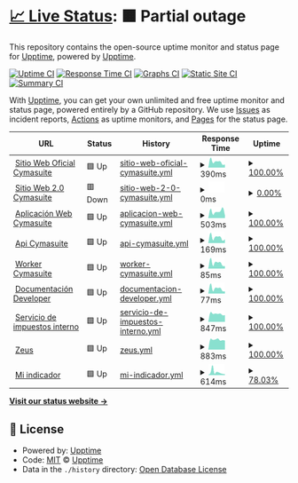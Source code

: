 # [📈 Live Status](https://cymasuite.github.io): <!--live status--> **🟧 Partial outage**

This repository contains the open-source uptime monitor and status page for [Upptime](https://upptime.js.org), powered by [Upptime](https://github.com/upptime/upptime).

[![Uptime CI](https://github.com/CymaSuite/upptime/workflows/Uptime%20CI/badge.svg)](https://github.com/CymaSuite/upptime/actions?query=workflow%3A%22Uptime+CI%22)
[![Response Time CI](https://github.com/CymaSuite/upptime/workflows/Response%20Time%20CI/badge.svg)](https://github.com/CymaSuite/upptime/actions?query=workflow%3A%22Response+Time+CI%22)
[![Graphs CI](https://github.com/CymaSuite/upptime/workflows/Graphs%20CI/badge.svg)](https://github.com/CymaSuite/upptime/actions?query=workflow%3A%22Graphs+CI%22)
[![Static Site CI](https://github.com/CymaSuite/upptime/workflows/Static%20Site%20CI/badge.svg)](https://github.com/CymaSuite/upptime/actions?query=workflow%3A%22Static+Site+CI%22)
[![Summary CI](https://github.com/CymaSuite/upptime/workflows/Summary%20CI/badge.svg)](https://github.com/CymaSuite/upptime/actions?query=workflow%3A%22Summary+CI%22)

With [Upptime](https://upptime.js.org), you can get your own unlimited and free uptime monitor and status page, powered entirely by a GitHub repository. We use [Issues](https://github.com/upptime/upptime/issues) as incident reports, [Actions](https://github.com/CymaSuite/upptime/actions) as uptime monitors, and [Pages](https://cymasuite.github.io) for the status page.

<!--start: status pages-->
<!-- This summary is generated by Upptime (https://github.com/upptime/upptime) -->
<!-- Do not edit this manually, your changes will be overwritten -->
<!-- prettier-ignore -->
| URL | Status | History | Response Time | Uptime |
| --- | ------ | ------- | ------------- | ------ |
| <img alt="" src="https://favicons.githubusercontent.com/www.cymasuite.com" height="13"> [Sitio Web Oficial Cymasuite](https://www.cymasuite.com) | 🟩 Up | [sitio-web-oficial-cymasuite.yml](https://github.com/CymaSuite/upptime/commits/HEAD/history/sitio-web-oficial-cymasuite.yml) | <details><summary><img alt="Response time graph" src="./graphs/sitio-web-oficial-cymasuite/response-time-week.png" height="20"> 390ms</summary><br><a href="https://CymaSuite.github.io/upptime/history/sitio-web-oficial-cymasuite"><img alt="Response time 589" src="https://img.shields.io/endpoint?url=https%3A%2F%2Fraw.githubusercontent.com%2FCymaSuite%2Fupptime%2FHEAD%2Fapi%2Fsitio-web-oficial-cymasuite%2Fresponse-time.json"></a><br><a href="https://CymaSuite.github.io/upptime/history/sitio-web-oficial-cymasuite"><img alt="24-hour response time 210" src="https://img.shields.io/endpoint?url=https%3A%2F%2Fraw.githubusercontent.com%2FCymaSuite%2Fupptime%2FHEAD%2Fapi%2Fsitio-web-oficial-cymasuite%2Fresponse-time-day.json"></a><br><a href="https://CymaSuite.github.io/upptime/history/sitio-web-oficial-cymasuite"><img alt="7-day response time 390" src="https://img.shields.io/endpoint?url=https%3A%2F%2Fraw.githubusercontent.com%2FCymaSuite%2Fupptime%2FHEAD%2Fapi%2Fsitio-web-oficial-cymasuite%2Fresponse-time-week.json"></a><br><a href="https://CymaSuite.github.io/upptime/history/sitio-web-oficial-cymasuite"><img alt="30-day response time 401" src="https://img.shields.io/endpoint?url=https%3A%2F%2Fraw.githubusercontent.com%2FCymaSuite%2Fupptime%2FHEAD%2Fapi%2Fsitio-web-oficial-cymasuite%2Fresponse-time-month.json"></a><br><a href="https://CymaSuite.github.io/upptime/history/sitio-web-oficial-cymasuite"><img alt="1-year response time 589" src="https://img.shields.io/endpoint?url=https%3A%2F%2Fraw.githubusercontent.com%2FCymaSuite%2Fupptime%2FHEAD%2Fapi%2Fsitio-web-oficial-cymasuite%2Fresponse-time-year.json"></a></details> | <details><summary><a href="https://CymaSuite.github.io/upptime/history/sitio-web-oficial-cymasuite">100.00%</a></summary><a href="https://CymaSuite.github.io/upptime/history/sitio-web-oficial-cymasuite"><img alt="All-time uptime 99.90%" src="https://img.shields.io/endpoint?url=https%3A%2F%2Fraw.githubusercontent.com%2FCymaSuite%2Fupptime%2FHEAD%2Fapi%2Fsitio-web-oficial-cymasuite%2Fuptime.json"></a><br><a href="https://CymaSuite.github.io/upptime/history/sitio-web-oficial-cymasuite"><img alt="24-hour uptime 100.00%" src="https://img.shields.io/endpoint?url=https%3A%2F%2Fraw.githubusercontent.com%2FCymaSuite%2Fupptime%2FHEAD%2Fapi%2Fsitio-web-oficial-cymasuite%2Fuptime-day.json"></a><br><a href="https://CymaSuite.github.io/upptime/history/sitio-web-oficial-cymasuite"><img alt="7-day uptime 100.00%" src="https://img.shields.io/endpoint?url=https%3A%2F%2Fraw.githubusercontent.com%2FCymaSuite%2Fupptime%2FHEAD%2Fapi%2Fsitio-web-oficial-cymasuite%2Fuptime-week.json"></a><br><a href="https://CymaSuite.github.io/upptime/history/sitio-web-oficial-cymasuite"><img alt="30-day uptime 100.00%" src="https://img.shields.io/endpoint?url=https%3A%2F%2Fraw.githubusercontent.com%2FCymaSuite%2Fupptime%2FHEAD%2Fapi%2Fsitio-web-oficial-cymasuite%2Fuptime-month.json"></a><br><a href="https://CymaSuite.github.io/upptime/history/sitio-web-oficial-cymasuite"><img alt="1-year uptime 99.90%" src="https://img.shields.io/endpoint?url=https%3A%2F%2Fraw.githubusercontent.com%2FCymaSuite%2Fupptime%2FHEAD%2Fapi%2Fsitio-web-oficial-cymasuite%2Fuptime-year.json"></a></details>
| <img alt="" src="https://favicons.githubusercontent.com/web.cymasuite.com" height="13"> [Sitio Web 2.0 Cymasuite](https://web.cymasuite.com) | 🟥 Down | [sitio-web-2-0-cymasuite.yml](https://github.com/CymaSuite/upptime/commits/HEAD/history/sitio-web-2-0-cymasuite.yml) | <details><summary><img alt="Response time graph" src="./graphs/sitio-web-2-0-cymasuite/response-time-week.png" height="20"> 0ms</summary><br><a href="https://CymaSuite.github.io/upptime/history/sitio-web-2-0-cymasuite"><img alt="Response time 812" src="https://img.shields.io/endpoint?url=https%3A%2F%2Fraw.githubusercontent.com%2FCymaSuite%2Fupptime%2FHEAD%2Fapi%2Fsitio-web-2-0-cymasuite%2Fresponse-time.json"></a><br><a href="https://CymaSuite.github.io/upptime/history/sitio-web-2-0-cymasuite"><img alt="24-hour response time 0" src="https://img.shields.io/endpoint?url=https%3A%2F%2Fraw.githubusercontent.com%2FCymaSuite%2Fupptime%2FHEAD%2Fapi%2Fsitio-web-2-0-cymasuite%2Fresponse-time-day.json"></a><br><a href="https://CymaSuite.github.io/upptime/history/sitio-web-2-0-cymasuite"><img alt="7-day response time 0" src="https://img.shields.io/endpoint?url=https%3A%2F%2Fraw.githubusercontent.com%2FCymaSuite%2Fupptime%2FHEAD%2Fapi%2Fsitio-web-2-0-cymasuite%2Fresponse-time-week.json"></a><br><a href="https://CymaSuite.github.io/upptime/history/sitio-web-2-0-cymasuite"><img alt="30-day response time 0" src="https://img.shields.io/endpoint?url=https%3A%2F%2Fraw.githubusercontent.com%2FCymaSuite%2Fupptime%2FHEAD%2Fapi%2Fsitio-web-2-0-cymasuite%2Fresponse-time-month.json"></a><br><a href="https://CymaSuite.github.io/upptime/history/sitio-web-2-0-cymasuite"><img alt="1-year response time 812" src="https://img.shields.io/endpoint?url=https%3A%2F%2Fraw.githubusercontent.com%2FCymaSuite%2Fupptime%2FHEAD%2Fapi%2Fsitio-web-2-0-cymasuite%2Fresponse-time-year.json"></a></details> | <details><summary><a href="https://CymaSuite.github.io/upptime/history/sitio-web-2-0-cymasuite">0.00%</a></summary><a href="https://CymaSuite.github.io/upptime/history/sitio-web-2-0-cymasuite"><img alt="All-time uptime 4.38%" src="https://img.shields.io/endpoint?url=https%3A%2F%2Fraw.githubusercontent.com%2FCymaSuite%2Fupptime%2FHEAD%2Fapi%2Fsitio-web-2-0-cymasuite%2Fuptime.json"></a><br><a href="https://CymaSuite.github.io/upptime/history/sitio-web-2-0-cymasuite"><img alt="24-hour uptime 0.00%" src="https://img.shields.io/endpoint?url=https%3A%2F%2Fraw.githubusercontent.com%2FCymaSuite%2Fupptime%2FHEAD%2Fapi%2Fsitio-web-2-0-cymasuite%2Fuptime-day.json"></a><br><a href="https://CymaSuite.github.io/upptime/history/sitio-web-2-0-cymasuite"><img alt="7-day uptime 0.00%" src="https://img.shields.io/endpoint?url=https%3A%2F%2Fraw.githubusercontent.com%2FCymaSuite%2Fupptime%2FHEAD%2Fapi%2Fsitio-web-2-0-cymasuite%2Fuptime-week.json"></a><br><a href="https://CymaSuite.github.io/upptime/history/sitio-web-2-0-cymasuite"><img alt="30-day uptime 0.00%" src="https://img.shields.io/endpoint?url=https%3A%2F%2Fraw.githubusercontent.com%2FCymaSuite%2Fupptime%2FHEAD%2Fapi%2Fsitio-web-2-0-cymasuite%2Fuptime-month.json"></a><br><a href="https://CymaSuite.github.io/upptime/history/sitio-web-2-0-cymasuite"><img alt="1-year uptime 4.38%" src="https://img.shields.io/endpoint?url=https%3A%2F%2Fraw.githubusercontent.com%2FCymaSuite%2Fupptime%2FHEAD%2Fapi%2Fsitio-web-2-0-cymasuite%2Fuptime-year.json"></a></details>
| <img alt="" src="https://favicons.githubusercontent.com/app.cymasuite.com" height="13"> [Aplicación Web Cymasuite](https://app.cymasuite.com) | 🟩 Up | [aplicacion-web-cymasuite.yml](https://github.com/CymaSuite/upptime/commits/HEAD/history/aplicacion-web-cymasuite.yml) | <details><summary><img alt="Response time graph" src="./graphs/aplicacion-web-cymasuite/response-time-week.png" height="20"> 503ms</summary><br><a href="https://CymaSuite.github.io/upptime/history/aplicacion-web-cymasuite"><img alt="Response time 510" src="https://img.shields.io/endpoint?url=https%3A%2F%2Fraw.githubusercontent.com%2FCymaSuite%2Fupptime%2FHEAD%2Fapi%2Faplicacion-web-cymasuite%2Fresponse-time.json"></a><br><a href="https://CymaSuite.github.io/upptime/history/aplicacion-web-cymasuite"><img alt="24-hour response time 192" src="https://img.shields.io/endpoint?url=https%3A%2F%2Fraw.githubusercontent.com%2FCymaSuite%2Fupptime%2FHEAD%2Fapi%2Faplicacion-web-cymasuite%2Fresponse-time-day.json"></a><br><a href="https://CymaSuite.github.io/upptime/history/aplicacion-web-cymasuite"><img alt="7-day response time 503" src="https://img.shields.io/endpoint?url=https%3A%2F%2Fraw.githubusercontent.com%2FCymaSuite%2Fupptime%2FHEAD%2Fapi%2Faplicacion-web-cymasuite%2Fresponse-time-week.json"></a><br><a href="https://CymaSuite.github.io/upptime/history/aplicacion-web-cymasuite"><img alt="30-day response time 465" src="https://img.shields.io/endpoint?url=https%3A%2F%2Fraw.githubusercontent.com%2FCymaSuite%2Fupptime%2FHEAD%2Fapi%2Faplicacion-web-cymasuite%2Fresponse-time-month.json"></a><br><a href="https://CymaSuite.github.io/upptime/history/aplicacion-web-cymasuite"><img alt="1-year response time 510" src="https://img.shields.io/endpoint?url=https%3A%2F%2Fraw.githubusercontent.com%2FCymaSuite%2Fupptime%2FHEAD%2Fapi%2Faplicacion-web-cymasuite%2Fresponse-time-year.json"></a></details> | <details><summary><a href="https://CymaSuite.github.io/upptime/history/aplicacion-web-cymasuite">100.00%</a></summary><a href="https://CymaSuite.github.io/upptime/history/aplicacion-web-cymasuite"><img alt="All-time uptime 99.96%" src="https://img.shields.io/endpoint?url=https%3A%2F%2Fraw.githubusercontent.com%2FCymaSuite%2Fupptime%2FHEAD%2Fapi%2Faplicacion-web-cymasuite%2Fuptime.json"></a><br><a href="https://CymaSuite.github.io/upptime/history/aplicacion-web-cymasuite"><img alt="24-hour uptime 100.00%" src="https://img.shields.io/endpoint?url=https%3A%2F%2Fraw.githubusercontent.com%2FCymaSuite%2Fupptime%2FHEAD%2Fapi%2Faplicacion-web-cymasuite%2Fuptime-day.json"></a><br><a href="https://CymaSuite.github.io/upptime/history/aplicacion-web-cymasuite"><img alt="7-day uptime 100.00%" src="https://img.shields.io/endpoint?url=https%3A%2F%2Fraw.githubusercontent.com%2FCymaSuite%2Fupptime%2FHEAD%2Fapi%2Faplicacion-web-cymasuite%2Fuptime-week.json"></a><br><a href="https://CymaSuite.github.io/upptime/history/aplicacion-web-cymasuite"><img alt="30-day uptime 100.00%" src="https://img.shields.io/endpoint?url=https%3A%2F%2Fraw.githubusercontent.com%2FCymaSuite%2Fupptime%2FHEAD%2Fapi%2Faplicacion-web-cymasuite%2Fuptime-month.json"></a><br><a href="https://CymaSuite.github.io/upptime/history/aplicacion-web-cymasuite"><img alt="1-year uptime 99.96%" src="https://img.shields.io/endpoint?url=https%3A%2F%2Fraw.githubusercontent.com%2FCymaSuite%2Fupptime%2FHEAD%2Fapi%2Faplicacion-web-cymasuite%2Fuptime-year.json"></a></details>
| <img alt="" src="https://favicons.githubusercontent.com/api.cymasuite.com" height="13"> [Api Cymasuite](https://api.cymasuite.com/api/v1/healthcheck) | 🟩 Up | [api-cymasuite.yml](https://github.com/CymaSuite/upptime/commits/HEAD/history/api-cymasuite.yml) | <details><summary><img alt="Response time graph" src="./graphs/api-cymasuite/response-time-week.png" height="20"> 169ms</summary><br><a href="https://CymaSuite.github.io/upptime/history/api-cymasuite"><img alt="Response time 327" src="https://img.shields.io/endpoint?url=https%3A%2F%2Fraw.githubusercontent.com%2FCymaSuite%2Fupptime%2FHEAD%2Fapi%2Fapi-cymasuite%2Fresponse-time.json"></a><br><a href="https://CymaSuite.github.io/upptime/history/api-cymasuite"><img alt="24-hour response time 113" src="https://img.shields.io/endpoint?url=https%3A%2F%2Fraw.githubusercontent.com%2FCymaSuite%2Fupptime%2FHEAD%2Fapi%2Fapi-cymasuite%2Fresponse-time-day.json"></a><br><a href="https://CymaSuite.github.io/upptime/history/api-cymasuite"><img alt="7-day response time 169" src="https://img.shields.io/endpoint?url=https%3A%2F%2Fraw.githubusercontent.com%2FCymaSuite%2Fupptime%2FHEAD%2Fapi%2Fapi-cymasuite%2Fresponse-time-week.json"></a><br><a href="https://CymaSuite.github.io/upptime/history/api-cymasuite"><img alt="30-day response time 194" src="https://img.shields.io/endpoint?url=https%3A%2F%2Fraw.githubusercontent.com%2FCymaSuite%2Fupptime%2FHEAD%2Fapi%2Fapi-cymasuite%2Fresponse-time-month.json"></a><br><a href="https://CymaSuite.github.io/upptime/history/api-cymasuite"><img alt="1-year response time 327" src="https://img.shields.io/endpoint?url=https%3A%2F%2Fraw.githubusercontent.com%2FCymaSuite%2Fupptime%2FHEAD%2Fapi%2Fapi-cymasuite%2Fresponse-time-year.json"></a></details> | <details><summary><a href="https://CymaSuite.github.io/upptime/history/api-cymasuite">100.00%</a></summary><a href="https://CymaSuite.github.io/upptime/history/api-cymasuite"><img alt="All-time uptime 99.87%" src="https://img.shields.io/endpoint?url=https%3A%2F%2Fraw.githubusercontent.com%2FCymaSuite%2Fupptime%2FHEAD%2Fapi%2Fapi-cymasuite%2Fuptime.json"></a><br><a href="https://CymaSuite.github.io/upptime/history/api-cymasuite"><img alt="24-hour uptime 100.00%" src="https://img.shields.io/endpoint?url=https%3A%2F%2Fraw.githubusercontent.com%2FCymaSuite%2Fupptime%2FHEAD%2Fapi%2Fapi-cymasuite%2Fuptime-day.json"></a><br><a href="https://CymaSuite.github.io/upptime/history/api-cymasuite"><img alt="7-day uptime 100.00%" src="https://img.shields.io/endpoint?url=https%3A%2F%2Fraw.githubusercontent.com%2FCymaSuite%2Fupptime%2FHEAD%2Fapi%2Fapi-cymasuite%2Fuptime-week.json"></a><br><a href="https://CymaSuite.github.io/upptime/history/api-cymasuite"><img alt="30-day uptime 100.00%" src="https://img.shields.io/endpoint?url=https%3A%2F%2Fraw.githubusercontent.com%2FCymaSuite%2Fupptime%2FHEAD%2Fapi%2Fapi-cymasuite%2Fuptime-month.json"></a><br><a href="https://CymaSuite.github.io/upptime/history/api-cymasuite"><img alt="1-year uptime 99.87%" src="https://img.shields.io/endpoint?url=https%3A%2F%2Fraw.githubusercontent.com%2FCymaSuite%2Fupptime%2FHEAD%2Fapi%2Fapi-cymasuite%2Fuptime-year.json"></a></details>
| <img alt="" src="https://favicons.githubusercontent.com/api.cymasuite.com" height="13"> [Worker Cymasuite](https://api.cymasuite.com/sidekiq) | 🟩 Up | [worker-cymasuite.yml](https://github.com/CymaSuite/upptime/commits/HEAD/history/worker-cymasuite.yml) | <details><summary><img alt="Response time graph" src="./graphs/worker-cymasuite/response-time-week.png" height="20"> 85ms</summary><br><a href="https://CymaSuite.github.io/upptime/history/worker-cymasuite"><img alt="Response time 106" src="https://img.shields.io/endpoint?url=https%3A%2F%2Fraw.githubusercontent.com%2FCymaSuite%2Fupptime%2FHEAD%2Fapi%2Fworker-cymasuite%2Fresponse-time.json"></a><br><a href="https://CymaSuite.github.io/upptime/history/worker-cymasuite"><img alt="24-hour response time 37" src="https://img.shields.io/endpoint?url=https%3A%2F%2Fraw.githubusercontent.com%2FCymaSuite%2Fupptime%2FHEAD%2Fapi%2Fworker-cymasuite%2Fresponse-time-day.json"></a><br><a href="https://CymaSuite.github.io/upptime/history/worker-cymasuite"><img alt="7-day response time 85" src="https://img.shields.io/endpoint?url=https%3A%2F%2Fraw.githubusercontent.com%2FCymaSuite%2Fupptime%2FHEAD%2Fapi%2Fworker-cymasuite%2Fresponse-time-week.json"></a><br><a href="https://CymaSuite.github.io/upptime/history/worker-cymasuite"><img alt="30-day response time 95" src="https://img.shields.io/endpoint?url=https%3A%2F%2Fraw.githubusercontent.com%2FCymaSuite%2Fupptime%2FHEAD%2Fapi%2Fworker-cymasuite%2Fresponse-time-month.json"></a><br><a href="https://CymaSuite.github.io/upptime/history/worker-cymasuite"><img alt="1-year response time 106" src="https://img.shields.io/endpoint?url=https%3A%2F%2Fraw.githubusercontent.com%2FCymaSuite%2Fupptime%2FHEAD%2Fapi%2Fworker-cymasuite%2Fresponse-time-year.json"></a></details> | <details><summary><a href="https://CymaSuite.github.io/upptime/history/worker-cymasuite">100.00%</a></summary><a href="https://CymaSuite.github.io/upptime/history/worker-cymasuite"><img alt="All-time uptime 99.91%" src="https://img.shields.io/endpoint?url=https%3A%2F%2Fraw.githubusercontent.com%2FCymaSuite%2Fupptime%2FHEAD%2Fapi%2Fworker-cymasuite%2Fuptime.json"></a><br><a href="https://CymaSuite.github.io/upptime/history/worker-cymasuite"><img alt="24-hour uptime 100.00%" src="https://img.shields.io/endpoint?url=https%3A%2F%2Fraw.githubusercontent.com%2FCymaSuite%2Fupptime%2FHEAD%2Fapi%2Fworker-cymasuite%2Fuptime-day.json"></a><br><a href="https://CymaSuite.github.io/upptime/history/worker-cymasuite"><img alt="7-day uptime 100.00%" src="https://img.shields.io/endpoint?url=https%3A%2F%2Fraw.githubusercontent.com%2FCymaSuite%2Fupptime%2FHEAD%2Fapi%2Fworker-cymasuite%2Fuptime-week.json"></a><br><a href="https://CymaSuite.github.io/upptime/history/worker-cymasuite"><img alt="30-day uptime 100.00%" src="https://img.shields.io/endpoint?url=https%3A%2F%2Fraw.githubusercontent.com%2FCymaSuite%2Fupptime%2FHEAD%2Fapi%2Fworker-cymasuite%2Fuptime-month.json"></a><br><a href="https://CymaSuite.github.io/upptime/history/worker-cymasuite"><img alt="1-year uptime 99.91%" src="https://img.shields.io/endpoint?url=https%3A%2F%2Fraw.githubusercontent.com%2FCymaSuite%2Fupptime%2FHEAD%2Fapi%2Fworker-cymasuite%2Fuptime-year.json"></a></details>
| <img alt="" src="https://favicons.githubusercontent.com/api.cymasuite.com" height="13"> [Documentación Developer](https://api.cymasuite.com/api-docs/index.html) | 🟩 Up | [documentacion-developer.yml](https://github.com/CymaSuite/upptime/commits/HEAD/history/documentacion-developer.yml) | <details><summary><img alt="Response time graph" src="./graphs/documentacion-developer/response-time-week.png" height="20"> 77ms</summary><br><a href="https://CymaSuite.github.io/upptime/history/documentacion-developer"><img alt="Response time 92" src="https://img.shields.io/endpoint?url=https%3A%2F%2Fraw.githubusercontent.com%2FCymaSuite%2Fupptime%2FHEAD%2Fapi%2Fdocumentacion-developer%2Fresponse-time.json"></a><br><a href="https://CymaSuite.github.io/upptime/history/documentacion-developer"><img alt="24-hour response time 33" src="https://img.shields.io/endpoint?url=https%3A%2F%2Fraw.githubusercontent.com%2FCymaSuite%2Fupptime%2FHEAD%2Fapi%2Fdocumentacion-developer%2Fresponse-time-day.json"></a><br><a href="https://CymaSuite.github.io/upptime/history/documentacion-developer"><img alt="7-day response time 77" src="https://img.shields.io/endpoint?url=https%3A%2F%2Fraw.githubusercontent.com%2FCymaSuite%2Fupptime%2FHEAD%2Fapi%2Fdocumentacion-developer%2Fresponse-time-week.json"></a><br><a href="https://CymaSuite.github.io/upptime/history/documentacion-developer"><img alt="30-day response time 74" src="https://img.shields.io/endpoint?url=https%3A%2F%2Fraw.githubusercontent.com%2FCymaSuite%2Fupptime%2FHEAD%2Fapi%2Fdocumentacion-developer%2Fresponse-time-month.json"></a><br><a href="https://CymaSuite.github.io/upptime/history/documentacion-developer"><img alt="1-year response time 92" src="https://img.shields.io/endpoint?url=https%3A%2F%2Fraw.githubusercontent.com%2FCymaSuite%2Fupptime%2FHEAD%2Fapi%2Fdocumentacion-developer%2Fresponse-time-year.json"></a></details> | <details><summary><a href="https://CymaSuite.github.io/upptime/history/documentacion-developer">100.00%</a></summary><a href="https://CymaSuite.github.io/upptime/history/documentacion-developer"><img alt="All-time uptime 99.93%" src="https://img.shields.io/endpoint?url=https%3A%2F%2Fraw.githubusercontent.com%2FCymaSuite%2Fupptime%2FHEAD%2Fapi%2Fdocumentacion-developer%2Fuptime.json"></a><br><a href="https://CymaSuite.github.io/upptime/history/documentacion-developer"><img alt="24-hour uptime 100.00%" src="https://img.shields.io/endpoint?url=https%3A%2F%2Fraw.githubusercontent.com%2FCymaSuite%2Fupptime%2FHEAD%2Fapi%2Fdocumentacion-developer%2Fuptime-day.json"></a><br><a href="https://CymaSuite.github.io/upptime/history/documentacion-developer"><img alt="7-day uptime 100.00%" src="https://img.shields.io/endpoint?url=https%3A%2F%2Fraw.githubusercontent.com%2FCymaSuite%2Fupptime%2FHEAD%2Fapi%2Fdocumentacion-developer%2Fuptime-week.json"></a><br><a href="https://CymaSuite.github.io/upptime/history/documentacion-developer"><img alt="30-day uptime 100.00%" src="https://img.shields.io/endpoint?url=https%3A%2F%2Fraw.githubusercontent.com%2FCymaSuite%2Fupptime%2FHEAD%2Fapi%2Fdocumentacion-developer%2Fuptime-month.json"></a><br><a href="https://CymaSuite.github.io/upptime/history/documentacion-developer"><img alt="1-year uptime 99.93%" src="https://img.shields.io/endpoint?url=https%3A%2F%2Fraw.githubusercontent.com%2FCymaSuite%2Fupptime%2FHEAD%2Fapi%2Fdocumentacion-developer%2Fuptime-year.json"></a></details>
| <img alt="" src="https://favicons.githubusercontent.com/homer.sii.cl" height="13"> [Servicio de impuestos interno](https://homer.sii.cl) | 🟩 Up | [servicio-de-impuestos-interno.yml](https://github.com/CymaSuite/upptime/commits/HEAD/history/servicio-de-impuestos-interno.yml) | <details><summary><img alt="Response time graph" src="./graphs/servicio-de-impuestos-interno/response-time-week.png" height="20"> 847ms</summary><br><a href="https://CymaSuite.github.io/upptime/history/servicio-de-impuestos-interno"><img alt="Response time 714" src="https://img.shields.io/endpoint?url=https%3A%2F%2Fraw.githubusercontent.com%2FCymaSuite%2Fupptime%2FHEAD%2Fapi%2Fservicio-de-impuestos-interno%2Fresponse-time.json"></a><br><a href="https://CymaSuite.github.io/upptime/history/servicio-de-impuestos-interno"><img alt="24-hour response time 711" src="https://img.shields.io/endpoint?url=https%3A%2F%2Fraw.githubusercontent.com%2FCymaSuite%2Fupptime%2FHEAD%2Fapi%2Fservicio-de-impuestos-interno%2Fresponse-time-day.json"></a><br><a href="https://CymaSuite.github.io/upptime/history/servicio-de-impuestos-interno"><img alt="7-day response time 847" src="https://img.shields.io/endpoint?url=https%3A%2F%2Fraw.githubusercontent.com%2FCymaSuite%2Fupptime%2FHEAD%2Fapi%2Fservicio-de-impuestos-interno%2Fresponse-time-week.json"></a><br><a href="https://CymaSuite.github.io/upptime/history/servicio-de-impuestos-interno"><img alt="30-day response time 898" src="https://img.shields.io/endpoint?url=https%3A%2F%2Fraw.githubusercontent.com%2FCymaSuite%2Fupptime%2FHEAD%2Fapi%2Fservicio-de-impuestos-interno%2Fresponse-time-month.json"></a><br><a href="https://CymaSuite.github.io/upptime/history/servicio-de-impuestos-interno"><img alt="1-year response time 714" src="https://img.shields.io/endpoint?url=https%3A%2F%2Fraw.githubusercontent.com%2FCymaSuite%2Fupptime%2FHEAD%2Fapi%2Fservicio-de-impuestos-interno%2Fresponse-time-year.json"></a></details> | <details><summary><a href="https://CymaSuite.github.io/upptime/history/servicio-de-impuestos-interno">100.00%</a></summary><a href="https://CymaSuite.github.io/upptime/history/servicio-de-impuestos-interno"><img alt="All-time uptime 98.61%" src="https://img.shields.io/endpoint?url=https%3A%2F%2Fraw.githubusercontent.com%2FCymaSuite%2Fupptime%2FHEAD%2Fapi%2Fservicio-de-impuestos-interno%2Fuptime.json"></a><br><a href="https://CymaSuite.github.io/upptime/history/servicio-de-impuestos-interno"><img alt="24-hour uptime 100.00%" src="https://img.shields.io/endpoint?url=https%3A%2F%2Fraw.githubusercontent.com%2FCymaSuite%2Fupptime%2FHEAD%2Fapi%2Fservicio-de-impuestos-interno%2Fuptime-day.json"></a><br><a href="https://CymaSuite.github.io/upptime/history/servicio-de-impuestos-interno"><img alt="7-day uptime 100.00%" src="https://img.shields.io/endpoint?url=https%3A%2F%2Fraw.githubusercontent.com%2FCymaSuite%2Fupptime%2FHEAD%2Fapi%2Fservicio-de-impuestos-interno%2Fuptime-week.json"></a><br><a href="https://CymaSuite.github.io/upptime/history/servicio-de-impuestos-interno"><img alt="30-day uptime 100.00%" src="https://img.shields.io/endpoint?url=https%3A%2F%2Fraw.githubusercontent.com%2FCymaSuite%2Fupptime%2FHEAD%2Fapi%2Fservicio-de-impuestos-interno%2Fuptime-month.json"></a><br><a href="https://CymaSuite.github.io/upptime/history/servicio-de-impuestos-interno"><img alt="1-year uptime 98.61%" src="https://img.shields.io/endpoint?url=https%3A%2F%2Fraw.githubusercontent.com%2FCymaSuite%2Fupptime%2FHEAD%2Fapi%2Fservicio-de-impuestos-interno%2Fuptime-year.json"></a></details>
| <img alt="" src="https://favicons.githubusercontent.com/zeusr.sii.cl" height="13"> [Zeus](https://zeusr.sii.cl) | 🟩 Up | [zeus.yml](https://github.com/CymaSuite/upptime/commits/HEAD/history/zeus.yml) | <details><summary><img alt="Response time graph" src="./graphs/zeus/response-time-week.png" height="20"> 883ms</summary><br><a href="https://CymaSuite.github.io/upptime/history/zeus"><img alt="Response time 895" src="https://img.shields.io/endpoint?url=https%3A%2F%2Fraw.githubusercontent.com%2FCymaSuite%2Fupptime%2FHEAD%2Fapi%2Fzeus%2Fresponse-time.json"></a><br><a href="https://CymaSuite.github.io/upptime/history/zeus"><img alt="24-hour response time 804" src="https://img.shields.io/endpoint?url=https%3A%2F%2Fraw.githubusercontent.com%2FCymaSuite%2Fupptime%2FHEAD%2Fapi%2Fzeus%2Fresponse-time-day.json"></a><br><a href="https://CymaSuite.github.io/upptime/history/zeus"><img alt="7-day response time 883" src="https://img.shields.io/endpoint?url=https%3A%2F%2Fraw.githubusercontent.com%2FCymaSuite%2Fupptime%2FHEAD%2Fapi%2Fzeus%2Fresponse-time-week.json"></a><br><a href="https://CymaSuite.github.io/upptime/history/zeus"><img alt="30-day response time 872" src="https://img.shields.io/endpoint?url=https%3A%2F%2Fraw.githubusercontent.com%2FCymaSuite%2Fupptime%2FHEAD%2Fapi%2Fzeus%2Fresponse-time-month.json"></a><br><a href="https://CymaSuite.github.io/upptime/history/zeus"><img alt="1-year response time 895" src="https://img.shields.io/endpoint?url=https%3A%2F%2Fraw.githubusercontent.com%2FCymaSuite%2Fupptime%2FHEAD%2Fapi%2Fzeus%2Fresponse-time-year.json"></a></details> | <details><summary><a href="https://CymaSuite.github.io/upptime/history/zeus">100.00%</a></summary><a href="https://CymaSuite.github.io/upptime/history/zeus"><img alt="All-time uptime 99.94%" src="https://img.shields.io/endpoint?url=https%3A%2F%2Fraw.githubusercontent.com%2FCymaSuite%2Fupptime%2FHEAD%2Fapi%2Fzeus%2Fuptime.json"></a><br><a href="https://CymaSuite.github.io/upptime/history/zeus"><img alt="24-hour uptime 100.00%" src="https://img.shields.io/endpoint?url=https%3A%2F%2Fraw.githubusercontent.com%2FCymaSuite%2Fupptime%2FHEAD%2Fapi%2Fzeus%2Fuptime-day.json"></a><br><a href="https://CymaSuite.github.io/upptime/history/zeus"><img alt="7-day uptime 100.00%" src="https://img.shields.io/endpoint?url=https%3A%2F%2Fraw.githubusercontent.com%2FCymaSuite%2Fupptime%2FHEAD%2Fapi%2Fzeus%2Fuptime-week.json"></a><br><a href="https://CymaSuite.github.io/upptime/history/zeus"><img alt="30-day uptime 100.00%" src="https://img.shields.io/endpoint?url=https%3A%2F%2Fraw.githubusercontent.com%2FCymaSuite%2Fupptime%2FHEAD%2Fapi%2Fzeus%2Fuptime-month.json"></a><br><a href="https://CymaSuite.github.io/upptime/history/zeus"><img alt="1-year uptime 99.94%" src="https://img.shields.io/endpoint?url=https%3A%2F%2Fraw.githubusercontent.com%2FCymaSuite%2Fupptime%2FHEAD%2Fapi%2Fzeus%2Fuptime-year.json"></a></details>
| <img alt="" src="https://favicons.githubusercontent.com/mindicador.cl" height="13"> [Mi indicador](https://mindicador.cl) | 🟩 Up | [mi-indicador.yml](https://github.com/CymaSuite/upptime/commits/HEAD/history/mi-indicador.yml) | <details><summary><img alt="Response time graph" src="./graphs/mi-indicador/response-time-week.png" height="20"> 614ms</summary><br><a href="https://CymaSuite.github.io/upptime/history/mi-indicador"><img alt="Response time 4992" src="https://img.shields.io/endpoint?url=https%3A%2F%2Fraw.githubusercontent.com%2FCymaSuite%2Fupptime%2FHEAD%2Fapi%2Fmi-indicador%2Fresponse-time.json"></a><br><a href="https://CymaSuite.github.io/upptime/history/mi-indicador"><img alt="24-hour response time 180" src="https://img.shields.io/endpoint?url=https%3A%2F%2Fraw.githubusercontent.com%2FCymaSuite%2Fupptime%2FHEAD%2Fapi%2Fmi-indicador%2Fresponse-time-day.json"></a><br><a href="https://CymaSuite.github.io/upptime/history/mi-indicador"><img alt="7-day response time 614" src="https://img.shields.io/endpoint?url=https%3A%2F%2Fraw.githubusercontent.com%2FCymaSuite%2Fupptime%2FHEAD%2Fapi%2Fmi-indicador%2Fresponse-time-week.json"></a><br><a href="https://CymaSuite.github.io/upptime/history/mi-indicador"><img alt="30-day response time 3554" src="https://img.shields.io/endpoint?url=https%3A%2F%2Fraw.githubusercontent.com%2FCymaSuite%2Fupptime%2FHEAD%2Fapi%2Fmi-indicador%2Fresponse-time-month.json"></a><br><a href="https://CymaSuite.github.io/upptime/history/mi-indicador"><img alt="1-year response time 4992" src="https://img.shields.io/endpoint?url=https%3A%2F%2Fraw.githubusercontent.com%2FCymaSuite%2Fupptime%2FHEAD%2Fapi%2Fmi-indicador%2Fresponse-time-year.json"></a></details> | <details><summary><a href="https://CymaSuite.github.io/upptime/history/mi-indicador">78.03%</a></summary><a href="https://CymaSuite.github.io/upptime/history/mi-indicador"><img alt="All-time uptime 97.53%" src="https://img.shields.io/endpoint?url=https%3A%2F%2Fraw.githubusercontent.com%2FCymaSuite%2Fupptime%2FHEAD%2Fapi%2Fmi-indicador%2Fuptime.json"></a><br><a href="https://CymaSuite.github.io/upptime/history/mi-indicador"><img alt="24-hour uptime 100.00%" src="https://img.shields.io/endpoint?url=https%3A%2F%2Fraw.githubusercontent.com%2FCymaSuite%2Fupptime%2FHEAD%2Fapi%2Fmi-indicador%2Fuptime-day.json"></a><br><a href="https://CymaSuite.github.io/upptime/history/mi-indicador"><img alt="7-day uptime 78.03%" src="https://img.shields.io/endpoint?url=https%3A%2F%2Fraw.githubusercontent.com%2FCymaSuite%2Fupptime%2FHEAD%2Fapi%2Fmi-indicador%2Fuptime-week.json"></a><br><a href="https://CymaSuite.github.io/upptime/history/mi-indicador"><img alt="30-day uptime 92.72%" src="https://img.shields.io/endpoint?url=https%3A%2F%2Fraw.githubusercontent.com%2FCymaSuite%2Fupptime%2FHEAD%2Fapi%2Fmi-indicador%2Fuptime-month.json"></a><br><a href="https://CymaSuite.github.io/upptime/history/mi-indicador"><img alt="1-year uptime 97.53%" src="https://img.shields.io/endpoint?url=https%3A%2F%2Fraw.githubusercontent.com%2FCymaSuite%2Fupptime%2FHEAD%2Fapi%2Fmi-indicador%2Fuptime-year.json"></a></details>

<!--end: status pages-->

[**Visit our status website →**](https://cymasuite.github.io)

## 📄 License

- Powered by: [Upptime](https://github.com/upptime/upptime)
- Code: [MIT](./LICENSE) © [Upptime](https://upptime.js.org)
- Data in the `./history` directory: [Open Database License](https://opendatacommons.org/licenses/odbl/1-0/)
